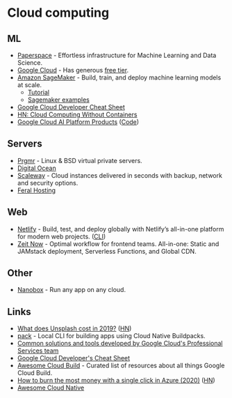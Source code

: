 # Cloud computing

## ML

* [Paperspace](https://www.paperspace.com/) - Effortless infrastructure for Machine Learning and Data Science.
* [Google Cloud](https://cloud.google.com/) - Has generous [free tier](https://cloud.google.com/free/).
* [Amazon SageMaker](https://aws.amazon.com/sagemaker/) - Build, train, and deploy machine learning models at scale.
  * [Tutorial](https://docs.aws.amazon.com/sagemaker/latest/dg/whatis.html)
  * [Sagemaker examples](https://github.com/awslabs/amazon-sagemaker-examples)
* [Google Cloud Developer Cheat Sheet](https://medium.com/google-cloud/the-google-cloud-developer-cheat-sheet-429775bd6d11)
* [HN: Cloud Computing Without Containers](https://news.ycombinator.com/item?id=18415708)
* [Google Cloud AI Platform Products](https://cloud.google.com/ai-platform/docs) \([Code](https://github.com/GoogleCloudPlatform/ai-platform-samples)\)

## Servers

* [Prgmr](https://prgmr.com/xen/) - Linux & BSD virtual private servers.
* [Digital Ocean](https://www.digitalocean.com/)
* [Scaleway](https://www.scaleway.com/en/) - Cloud instances delivered in seconds with backup, network and security options.
* [Feral Hosting](https://www.feralhosting.com/pricing)

## Web

* [Netlify](https://www.netlify.com/) - Build, test, and deploy globally with Netlify’s all-in-one platform for modern web projects. \([CLI](https://github.com/netlify/cli)\)
* [Zeit Now](https://zeit.co/) - Optimal workflow for frontend teams. All-in-one: Static and JAMstack deployment, Serverless Functions, and Global CDN.

## Other

* [Nanobox](https://nanobox.io/) - Run any app on any cloud.

## Links

* [What does Unsplash cost in 2019?](https://medium.com/unsplash/what-does-unsplash-cost-in-2019-f499620a14d0) \([HN](https://news.ycombinator.com/item?id=19827521)\)
* [pack](https://github.com/buildpack/pack) - Local CLI for building apps using Cloud Native Buildpacks.
* [Common solutions and tools developed by Google Cloud's Professional Services team](https://github.com/GoogleCloudPlatform/professional-services#readme)
* [Google Cloud Developer's Cheat Sheet](https://github.com/gregsramblings/google-cloud-4-words#readme)
* [Awesome Cloud Build](https://github.com/Timtech4u/awesome-cloudbuild#readme) - Curated list of resources about all things Google Cloud Build.
* [How to burn the most money with a single click in Azure \(2020\)](https://mijailovic.net/2020/03/28/azure-money-burning/) \([HN](https://news.ycombinator.com/item?id=22718330)\)
* [Awesome Cloud Native](https://github.com/rootsongjc/awesome-cloud-native#readme)

